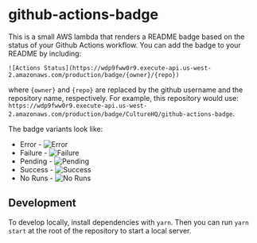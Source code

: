 # github-actions-badge

This is a small AWS lambda that renders a README badge based on the status of your Github Actions workflow. You can add the badge to your README by including:

```
![Actions Status](https://wdp9fww0r9.execute-api.us-west-2.amazonaws.com/production/badge/{owner}/{repo})
```

where `{owner}` and `{repo}` are replaced by the github username and the repository name, respectively. For example, this repository would use: `https://wdp9fww0r9.execute-api.us-west-2.amazonaws.com/production/badge/CultureHQ/github-actions-badge`.

The badge variants look like:

* Error - ![Error](https://img.shields.io/badge/GitHub_Actions-error-red.svg?logo=github&logoColor=white)
* Failure - ![Failure](https://img.shields.io/badge/GitHub_Actions-failure-lightgrey.svg?logo=github&logoColor=white)
* Pending - ![Pending](https://img.shields.io/badge/GitHub_Actions-pending-yellow.svg?logo=github&logoColor=white)
* Success - ![Success](https://img.shields.io/badge/GitHub_Actions-success-green.svg?logo=github&logoColor=white)
* No Runs - ![No Runs](https://img.shields.io/badge/GitHub_Actions-no_runs-lightgrey.svg?logo=github&logoColor=white)

## Development

To develop locally, install dependencies with `yarn`. Then you can run `yarn start` at the root of the repository to start a local server.
